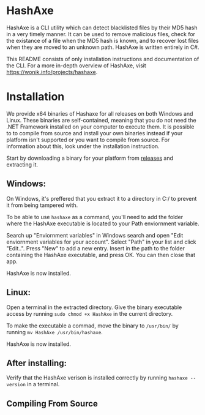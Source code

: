 # HashAxe
HashAxe is a CLI utility which can detect blacklisted files by their MD5 hash in a very timely manner. It can be used to remove malicious files, check for the existance of a file when the MD5 hash is known, and to recover lost files when they are moved to an unknown path. HashAxe is written entirely in C#.

This README consists of only installation instructions and documentation of the CLI. For a more in-depth overview of HashAxe, visit https://wonik.info/projects/hashaxe.

# Installation

We provide x64 binaries of Hashaxe for all releases on both Windows and Linux. These binaries are self-contained, meaning that you do not need the .NET Framework installed on your computer to execute them. It is possible to to compile from source and install your own binaries instead if your platform isn't supported or you want to compile from source. For information about this, look under the installation instruction.

Start by downloading a binary for your platform from [releases](https://github.com/Wonik-Studios/HashAxe/releases) and extracting it.

## Windows:

On Windows, it's preffered that you extract it to a directory in C:/ to prevent it from being tampered with. 

To be able to use `hashaxe` as a command, you'll need to add the folder where the HashAxe executable is located to your Path enviornment variable. 

Search up "Enviornment variables" in Windows search and open "Edit enviornment variables for your account". Select "Path" in your list and click "Edit..". Press "New" to add a new entry. Insert in the path to the folder containing the HashAxe executable, and press OK. You can then close that app.

HashAxe is now installed.

## Linux:

 Open a terminal in the extracted directory. Give the binary executable access by running `sudo chmod +x HashAxe` in the current directory. 
 
 To make the executable a commad, move the binary to `/usr/bin/` by running `mv HashAxe /usr/bin/hashaxe`. 
 
 HashAxe is now installed.
 
## After installing:
 
 Verify that the HashAxe verison is installed correctly by running `hashaxe --version` in a terminal.

## Compiling From Source
